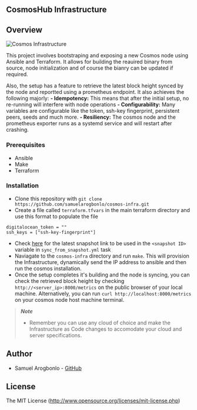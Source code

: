 ## CosmosHub Infrastructure

## Overview
![Cosmos Infrastructure](https://github.com/samuelarogbonlo/zKevm-Nodes-poc/assets/47984109/51976943-4c36-4f30-84d2-124f1ca9ed0b)

This project involves bootstraping and exposing a new Cosmos node using Ansible and Terraform. It allows for building the reauired binary from source, node initialization and of course the bianry can be updated if required.

Also, the setup has a feature to retrieve the latest block height synced by the node and reportted using a prometheus endpoint. It also achieves the following majorly:
**- Idempotency:** This means that after the initial setup, no re-running will interfere with node operations
**- Configurability:** Many variables are configurable like the token, ssh-key fingerprint, persistent peers, seeds and much more.
**- Resiliency:** The cosmos node and the prometheus exporter runs as a systemd service and will restart after crashing.

### Prerequisites
- Ansible
- Make
- Terraform

### Installation
- Clone this repository with `git clone https://github.com/samuelarogbonlo/cosmos-infra.git`
- Create a file called `terraform.tfvars` in the main terraform directory and use this format to populate the file
```
digitalocean_token = ""
ssh_keys = ["ssh-key-fingerprint"]
```
- Check [here](https://services.lavenderfive.com/mainnet/cosmoshub/snapshot) for the latest snapshot link to be used in the `<snapshot ID>` variable in `sync_from_snapshot.yml` task
- Naviagate to the `cosmos-infra` directory and run `make`. This will provision the Infrastructure, dynamically send the IP address to ansible and then run the cosmos installation.
- Once the setup completes it's building and the node is syncing, you can check the retrieved block height by checking `http://<server_ip>:8000/metrics` on the public browser of your local machine. Alternatively, you can run `curl http://localhost:8000/metrics` on your cosmos node host machine terminal.

> **_Note_**
> - Remember you can use any cloud of choice and make the Infrastructure as Code changes to accomodate your cloud and server specifications.

## Author
- Samuel Arogbonlo - [GitHub](https://github.com/samuelarogbonlo)

## License
The MIT License (http://www.opensource.org/licenses/mit-license.php)
